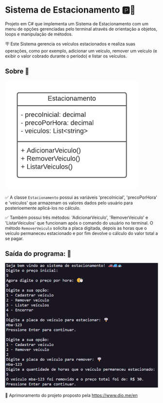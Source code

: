 # Sistema de Estacionamento 🅿️🚙

Projeto em C# que implementa um Sistema de Estacionamento com um menu de opções gerenciadas pelo terminal através de orientação a objetos, loops e manipulação de métodos.

🪧 Este Sistema gerencia os veículos estacionados e realiza suas operações, como por exemplo, adicionar um veículo, remover um veículo (e exibir o valor cobrado durante o período) e listar os veículos.

## Sobre 🚗

![](images/classeEstacionamento.png)

✅ A classe `Estacionamento` possui as variáveis 'precoInicial', 'precoPorHora' e 'veiculos' que armazenam os valores dados pelo usuário para posterioemente aplicá-los no cálculo.

✅ Também possui três métodos: 'AdicionarVeiculo', 'RemoverVeiculo' e 'ListarVeiculos' que funcionam após o comando do usuário no terminal. O método `RemoverVeiculo` solicita a placa digitada, depois as horas que o veículo permaneceu estacionado e por fim devolve o cálculo do valor total a se pagar.

## Saída do programa: 🚨

![terminal do código executado](images/terminal.png)

🛑 Aprimoramento do projeto proposto pela https://www.dio.me/en
